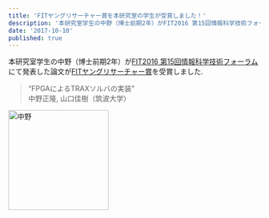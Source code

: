 ```yaml
---
title: 'FITヤングリサーチャー賞を本研究室の学生が受賞しました！'
description: '本研究室学生の中野（博士前期2年）がFIT2016 第15回情報科学技術フォーラムにて発表した論文がFITヤングリサーチャー賞を受賞しました.'
date: '2017-10-10'
published: true
---
```


本研究室学生の中野（博士前期2年）が[FIT2016 第15回情報科学技術フォーラム](http://www.ipsj.or.jp/event/fit/fit2016/)にて発表した論文が[FITヤングリサーチャー賞](http://www.ipsj.or.jp/award/fit-young.html)を受賞しました.

> “FPGAによるTRAXソルバの実装”  
中野正隆, 山口佳樹（筑波大学）

<img src="/uploads/2017-10-10.jpg" alt="中野" style="width:200px;"/>